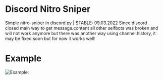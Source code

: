 # Discord Nitro Sniper
Simple nitro-sniper in discord.py | STABLE: 09.03.2022
Since discord closed main way to get message.content all other selfbots was broken and will not work anymore
but there was another way using channel.history, it may be fixed soon but for now it works well!

# Example
![Example:](https://media.discordapp.net/attachments/827429251732602880/935083179906310144/unknown.png)
